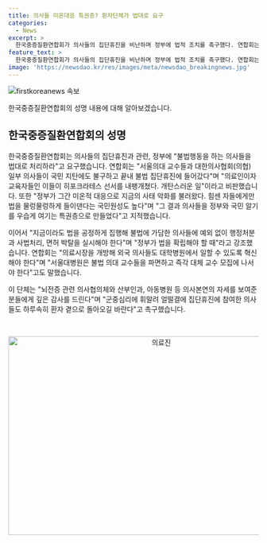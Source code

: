 ```yaml
---
title: 의사들 미온대응 특권층? 환자단체가 법대로 요구
categories:
  - News
excerpt: >
  한국중증질환연합회가 의사들의 집단휴진을 비난하며 정부에 법적 조치를 촉구했다. 연합회는 의료인들의 행동을 비난하고, 불법 집단휴진에 대한 행정처분과 사법처리를 요구했으며, 서울대병원을 비롯한 의료계의 혁신과 외국 의사들의 채용을 촉구했다. 또한, 불법 행위를 하지 않은 의료인들에게는 감사의 인사를 전하고, 환자 곁으로 돌아오도록 촉구했다.
feature_text: >
  한국중증질환연합회가 의사들의 집단휴진을 비난하며 정부에 법적 조치를 촉구했다. 연합회는 의료인들의 행동을 비난하고, 불법 집단휴진에 대한 행정처분과 사법처리를 요구했으며, 서울대병원을 비롯한 의료계의 혁신과 외국 의사들의 채용을 촉구했다. 또한, 불법 행위를 하지 않은 의료인들에게는 감사의 인사를 전하고, 환자 곁으로 돌아오도록 촉구했다.
image: 'https://newsdao.kr/res/images/meta/newsdao_breakingnews.jpg'
---
```


<p><img src="https://newsdao.kr/res/images/meta/newsdao_breakingnews.jpg" alt="firstkoreanews 속보" /></p>

<p>한국중증질환연합회의 성명 내용에 대해 알아보겠습니다.</p>

<h2 data-ke-size="size26">한국중증질환연합회의 성명</h2>

<p>한국중증질환연합회는 의사들의 집단휴진과 관련, 정부에 "불법행동을 하는 의사들을 법대로 처리하라"고 요구했습니다. 연합회는 "서울의대 교수들과 대한의사협회(의협) 일부 의사들이 국민 지탄에도 불구하고 끝내 불법 집단휴진에 들어갔다"며 "의료인이자 교육자들인 이들이 히포크라테스 선서를 내팽개쳤다. 개탄스러운 일"이라고 비판했습니다. 또한 "정부가 그간 미온적 대응으로 지금의 사태 악화를 불러왔다. 힘센 자들에게만 법을 물렁물렁하게 들이댄다는 국민원성도 높다"며 "그 결과 의사들을 정부와 국민 알기를 우습게 여기는 특권층으로 만들었다"고 지적했습니다.</p>

<p>이어서 "지금이라도 법을 공정하게 집행해 불법에 가담한 의사들에 예외 없이 행정처분과 사법처리, 면허 박탈을 실시해야 한다"며 "정부가 법을 확립해야 할 때"라고 강조했습니다. 연합회는 "의료시장을 개방해 외국 의사들도 대학병원에서 일할 수 있도록 혁신해야 한다"며 "서울대병원은 불법 의대 교수들을 파면하고 즉각 대체 교수 모집에 나서야 한다"고도 말했습니다.</p>

<p>이 단체는 "뇌전증 관련 의사협의체와 산부인과, 아동병원 등 의사본연의 자세를 보여준 분들에게 깊은 감사를 드린다"며 "군중심리에 휘말려 얼떨결에 집단휴진에 참여한 의사들도 하루속히 환자 곁으로 돌아오길 바란다"고 촉구했습니다.</p>

<p data-ke-size="size16">&nbsp;</p>

<div style="text-align: center;"><img src="이미지링크" alt="의료진" width="600" height="400" /></div>

<p data-ke-size="size16">&nbsp;</p>

